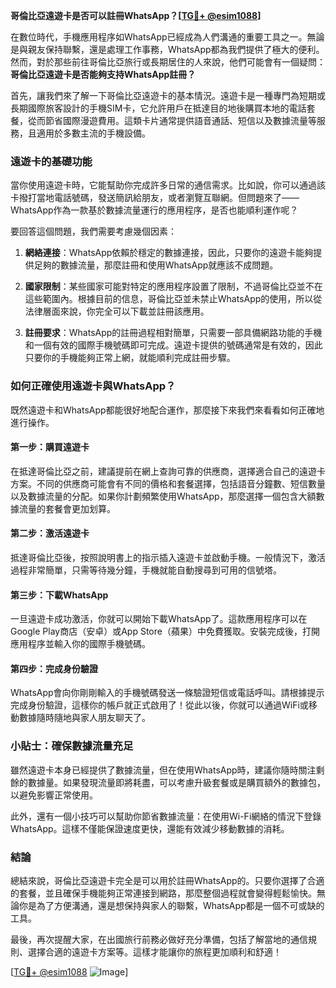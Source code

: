**哥倫比亞遠遊卡是否可以註冊WhatsApp？[[TG💪+ @esim1088](https://t.me/s/esim1088)]**

在數位時代，手機應用程序如WhatsApp已經成為人們溝通的重要工具之一。無論是與親友保持聯繫，還是處理工作事務，WhatsApp都為我們提供了極大的便利。然而，對於那些前往哥倫比亞旅行或長期居住的人來說，他們可能會有一個疑問：**哥倫比亞遠遊卡是否能夠支持WhatsApp註冊？**

首先，讓我們來了解一下哥倫比亞遠遊卡的基本情況。遠遊卡是一種專門為短期或長期國際旅客設計的手機SIM卡，它允許用戶在抵達目的地後購買本地的電話套餐，從而節省國際漫遊費用。這類卡片通常提供語音通話、短信以及數據流量等服務，且適用於多數主流的手機設備。

### **遠遊卡的基礎功能**

當你使用遠遊卡時，它能幫助你完成許多日常的通信需求。比如說，你可以通過該卡撥打當地電話號碼，發送簡訊給朋友，或者瀏覽互聯網。但問題來了——WhatsApp作為一款基於數據流量運行的應用程序，是否也能順利運作呢？

要回答這個問題，我們需要考慮幾個因素：

1. **網絡連接**：WhatsApp依賴於穩定的數據連接，因此，只要你的遠遊卡能夠提供足夠的數據流量，那麼註冊和使用WhatsApp就應該不成問題。
   
2. **國家限制**：某些國家可能對特定的應用程序設置了限制，不過哥倫比亞並不在這些範圍內。根據目前的信息，哥倫比亞並未禁止WhatsApp的使用，所以從法律層面來說，你完全可以下載並註冊該應用。

3. **註冊要求**：WhatsApp的註冊過程相對簡單，只需要一部具備網路功能的手機和一個有效的國際手機號碼即可完成。遠遊卡提供的號碼通常是有效的，因此只要你的手機能夠正常上網，就能順利完成註冊步驟。

### **如何正確使用遠遊卡與WhatsApp？**

既然遠遊卡和WhatsApp都能很好地配合運作，那麼接下來我們來看看如何正確地進行操作。

#### **第一步：購買遠遊卡**
在抵達哥倫比亞之前，建議提前在網上查詢可靠的供應商，選擇適合自己的遠遊卡方案。不同的供應商可能會有不同的價格和套餐選擇，包括語音分鐘數、短信數量以及數據流量的分配。如果你計劃頻繁使用WhatsApp，那麼選擇一個包含大額數據流量的套餐會更加划算。

#### **第二步：激活遠遊卡**
抵達哥倫比亞後，按照說明書上的指示插入遠遊卡並啟動手機。一般情況下，激活過程非常簡單，只需等待幾分鐘，手機就能自動搜尋到可用的信號塔。

#### **第三步：下載WhatsApp**
一旦遠遊卡成功激活，你就可以開始下載WhatsApp了。這款應用程序可以在Google Play商店（安卓）或App Store（蘋果）中免費獲取。安裝完成後，打開應用程序並輸入你的國際手機號碼。

#### **第四步：完成身份驗證**
WhatsApp會向你剛剛輸入的手機號碼發送一條驗證短信或電話呼叫。請根據提示完成身份驗證，這樣你的帳戶就正式啟用了！從此以後，你就可以通過WiFi或移動數據隨時隨地與家人朋友聊天了。

### **小貼士：確保數據流量充足**

雖然遠遊卡本身已經提供了數據流量，但在使用WhatsApp時，建議你隨時關注剩餘的數據量。如果發現流量即將耗盡，可以考慮升級套餐或是購買額外的數據包，以避免影響正常使用。

此外，還有一個小技巧可以幫助你節省數據流量：在使用Wi-Fi網絡的情況下登錄WhatsApp。這樣不僅能保證速度更快，還能有效減少移動數據的消耗。

### **結論**

總結來說，哥倫比亞遠遊卡完全是可以用於註冊WhatsApp的。只要你選擇了合適的套餐，並且確保手機能夠正常連接到網路，那麼整個過程就會變得輕鬆愉快。無論你是為了方便溝通，還是想保持與家人的聯繫，WhatsApp都是一個不可或缺的工具。

最後，再次提醒大家，在出國旅行前務必做好充分準備，包括了解當地的通信規則、選擇合適的遠遊卡方案等。這樣才能讓你的旅程更加順利和舒適！

[[TG💪+ @esim1088](https://t.me/s/esim1088) ![Image](https://i.postimg.cc/4NQfJmqS/Snipaste-2025-05-13-00-14-12.png)]